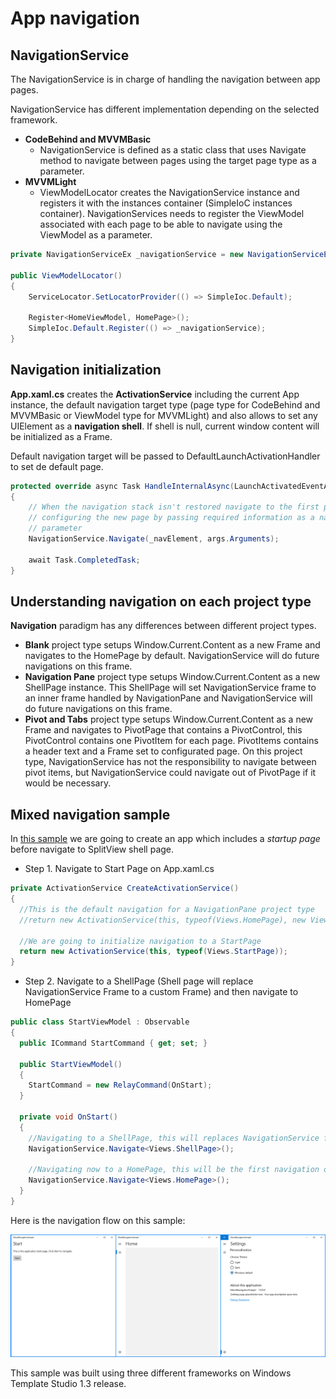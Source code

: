 # App navigation

## NavigationService
The NavigationService is in charge of handling the navigation between app pages.

NavigationService has different implementation depending on the selected framework.
- **CodeBehind and MVVMBasic**
  - NavigationService is defined as a static class that uses Navigate method to navigate between pages using the target page type as a parameter.
- **MVVMLight**
  - ViewModelLocator creates the NavigationService instance and registers it with the instances container (SimpleIoC instances container). NavigationServices needs to register the ViewModel associated with each page to be able to navigate using the ViewModel as a parameter.

```csharp
private NavigationServiceEx _navigationService = new NavigationServiceEx();

public ViewModelLocator()
{
    ServiceLocator.SetLocatorProvider(() => SimpleIoc.Default);

    Register<HomeViewModel, HomePage>();
    SimpleIoc.Default.Register(() => _navigationService);
}
```

## Navigation initialization
**App.xaml.cs** creates the **ActivationService** including the current App instance, the default navigation target type (page type for CodeBehind and MVVMBasic or ViewModel type for MVVMLight) and also allows to set any UIElement as a **navigation shell**. If shell is null, current window content will be initialized as a Frame.

Default navigation target will be passed to DefaultLaunchActivationHandler to set de default page.

```csharp
protected override async Task HandleInternalAsync(LaunchActivatedEventArgs args)
{
    // When the navigation stack isn't restored navigate to the first page,
    // configuring the new page by passing required information as a navigation
    // parameter
    NavigationService.Navigate(_navElement, args.Arguments);

    await Task.CompletedTask;
}
```

## Understanding navigation on each project type
**Navigation** paradigm has any differences between different project types.
- **Blank** project type setups Window.Current.Content as a new Frame and navigates to the HomePage by default. NavigationService will do future navigations on this frame.
- **Navigation Pane** project type setups Window.Current.Content as a new ShellPage instance. This ShellPage will set NavigationService frame to an inner frame handled by NavigationPane and NavigationService will do future navigations on this frame.
- **Pivot and Tabs** project type setups Window.Current.Content as a new Frame and navigates to PivotPage that contains a PivotControl, this PivotControl contains one PivotItem for each page. PivotItems contains a header text and a Frame set to configurated page. On this project type, NavigationService has not the responsibility to navigate between pivot items, but NavigationService could navigate out of PivotPage if it would be necessary.


## Mixed navigation sample
In [this sample](../samples/navigation) we are going to create an app which includes a _startup page_ before navigate to SplitView shell page.

- Step 1. Navigate to Start Page on App.xaml.cs
```csharp
private ActivationService CreateActivationService()
{
  //This is the default navigation for a NavigationPane project type
  //return new ActivationService(this, typeof(Views.HomePage), new Views.ShellPage());

  //We are going to initialize navigation to a StartPage
  return new ActivationService(this, typeof(Views.StartPage));            
}
```
- Step 2. Navigate to a ShellPage (Shell page will replace NavigationService Frame to a custom Frame) and then navigate to HomePage
```csharp
public class StartViewModel : Observable
{
  public ICommand StartCommand { get; set; }

  public StartViewModel()
  {
    StartCommand = new RelayCommand(OnStart);
  }

  private void OnStart()
  {
    //Navigating to a ShellPage, this will replaces NavigationService frame for an inner frame to change navigation handling.
    NavigationService.Navigate<Views.ShellPage>();

    //Navigating now to a HomePage, this will be the first navigation on a NavigationPane menu
    NavigationService.Navigate<Views.HomePage>();
  }
}
```

Here is the navigation flow on this sample:

![Mixed navigation sample](resources/navigation/MixedNavigationSample.png)

This sample was built using three different frameworks on Windows Template Studio 1.3 release.